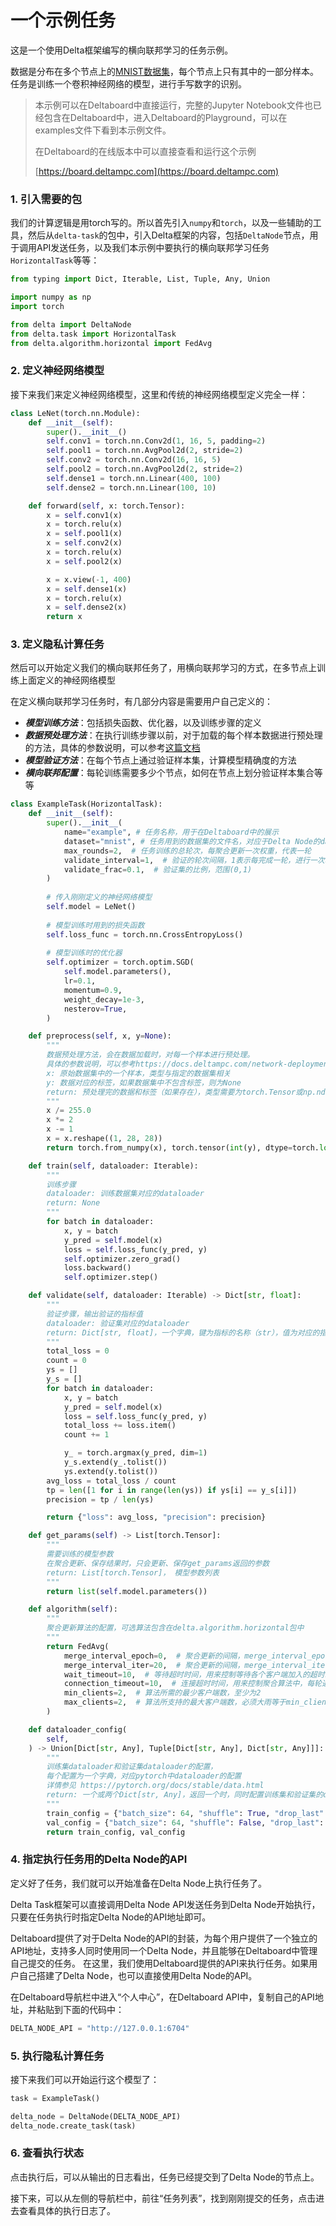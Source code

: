 # 一个示例任务

这是一个使用Delta框架编写的横向联邦学习的任务示例。

数据是分布在多个节点上的[MNIST数据集](http://yann.lecun.com/exdb/mnist/)，每个节点上只有其中的一部分样本。任务是训练一个卷积神经网络的模型，进行手写数字的识别。

> 本示例可以在Deltaboard中直接运行，完整的Jupyter Notebook文件也已经包含在Deltaboard中，进入Deltaboard的Playground，可以在examples文件下看到本示例文件。
>
> 在Deltaboard的在线版本中可以直接查看和运行这个示例
>
> [https://board.deltampc.com](https://board.deltampc.com)

### 1. 引入需要的包

我们的计算逻辑是用torch写的。所以首先引入`numpy`和`torch`，以及一些辅助的工具，然后从`delta-task`的包中，引入Delta框架的内容，包括`DeltaNode`节点，用于调用API发送任务，以及我们本示例中要执行的横向联邦学习任务`HorizontalTask`等等：

```python
from typing import Dict, Iterable, List, Tuple, Any, Union

import numpy as np
import torch

from delta import DeltaNode
from delta.task import HorizontalTask
from delta.algorithm.horizontal import FedAvg
```

### 2. 定义神经网络模型

接下来我们来定义神经网络模型，这里和传统的神经网络模型定义完全一样：

```python
class LeNet(torch.nn.Module):
    def __init__(self):
        super().__init__()
        self.conv1 = torch.nn.Conv2d(1, 16, 5, padding=2)
        self.pool1 = torch.nn.AvgPool2d(2, stride=2)
        self.conv2 = torch.nn.Conv2d(16, 16, 5)
        self.pool2 = torch.nn.AvgPool2d(2, stride=2)
        self.dense1 = torch.nn.Linear(400, 100)
        self.dense2 = torch.nn.Linear(100, 10)

    def forward(self, x: torch.Tensor):
        x = self.conv1(x)
        x = torch.relu(x)
        x = self.pool1(x)
        x = self.conv2(x)
        x = torch.relu(x)
        x = self.pool2(x)

        x = x.view(-1, 400)
        x = self.dense1(x)
        x = torch.relu(x)
        x = self.dense2(x)
        return x
```

### 3. 定义隐私计算任务

然后可以开始定义我们的横向联邦任务了，用横向联邦学习的方式，在多节点上训练上面定义的神经网络模型

在定义横向联邦学习任务时，有几部分内容是需要用户自己定义的：

* _**模型训练方法**_：包括损失函数、优化器，以及训练步骤的定义
* _**数据预处理方法**_：在执行训练步骤以前，对于加载的每个样本数据进行预处理的方法，具体的参数说明，可以参考[这篇文档](https://docs.deltampc.com/network-deployment/prepare-data)
* _**模型验证方法**_：在每个节点上通过验证样本集，计算模型精确度的方法
* _**横向联邦配置**_：每轮训练需要多少个节点，如何在节点上划分验证样本集合等等

```python
class ExampleTask(HorizontalTask):
    def __init__(self):
        super().__init__(
            name="example", # 任务名称，用于在Deltaboard中的展示
            dataset="mnist", # 任务用到的数据集的文件名，对应于Delta Node的data文件夹下的一个文件/文件夹
            max_rounds=2,  # 任务训练的总轮次，每聚合更新一次权重，代表一轮
            validate_interval=1,  # 验证的轮次间隔，1表示每完成一轮，进行一次验证
            validate_frac=0.1,  # 验证集的比例，范围(0,1)
        )
        
        # 传入刚刚定义的神经网络模型
        self.model = LeNet()
        
        # 模型训练时用到的损失函数
        self.loss_func = torch.nn.CrossEntropyLoss()
        
        # 模型训练时的优化器
        self.optimizer = torch.optim.SGD(
            self.model.parameters(),
            lr=0.1,
            momentum=0.9,
            weight_decay=1e-3,
            nesterov=True,
        )

    def preprocess(self, x, y=None):
        """
        数据预处理方法，会在数据加载时，对每一个样本进行预处理。
        具体的参数说明，可以参考https://docs.deltampc.com/network-deployment/prepare-data
        x: 原始数据集中的一个样本，类型与指定的数据集相关
        y: 数据对应的标签，如果数据集中不包含标签，则为None
        return: 预处理完的数据和标签（如果存在），类型需要为torch.Tensor或np.ndarray
        """
        x /= 255.0
        x *= 2
        x -= 1
        x = x.reshape((1, 28, 28))
        return torch.from_numpy(x), torch.tensor(int(y), dtype=torch.long)

    def train(self, dataloader: Iterable):
        """
        训练步骤
        dataloader: 训练数据集对应的dataloader
        return: None
        """
        for batch in dataloader:
            x, y = batch
            y_pred = self.model(x)
            loss = self.loss_func(y_pred, y)
            self.optimizer.zero_grad()
            loss.backward()
            self.optimizer.step()

    def validate(self, dataloader: Iterable) -> Dict[str, float]:
        """
        验证步骤，输出验证的指标值
        dataloader: 验证集对应的dataloader
        return: Dict[str, float]，一个字典，键为指标的名称（str），值为对应的指标值（float）
        """
        total_loss = 0
        count = 0
        ys = []
        y_s = []
        for batch in dataloader:
            x, y = batch
            y_pred = self.model(x)
            loss = self.loss_func(y_pred, y)
            total_loss += loss.item()
            count += 1

            y_ = torch.argmax(y_pred, dim=1)
            y_s.extend(y_.tolist())
            ys.extend(y.tolist())
        avg_loss = total_loss / count
        tp = len([1 for i in range(len(ys)) if ys[i] == y_s[i]])
        precision = tp / len(ys)

        return {"loss": avg_loss, "precision": precision}

    def get_params(self) -> List[torch.Tensor]:
        """
        需要训练的模型参数
        在聚合更新、保存结果时，只会更新、保存get_params返回的参数
        return: List[torch.Tensor]， 模型参数列表
        """
        return list(self.model.parameters())

    def algorithm(self):
        """
        聚合更新算法的配置，可选算法包含在delta.algorithm.horizontal包中
        """
        return FedAvg(
            merge_interval_epoch=0,  # 聚合更新的间隔，merge_interval_epoch表示每多少个epoch聚合更新一次权重
            merge_interval_iter=20,  # 聚合更新的间隔，merge_interval_iter表示每多少个iteration聚合更新一次，merge_interval_epoch与merge_interval_iter互斥，必须有一个为0
            wait_timeout=10,  # 等待超时时间，用来控制等待各个客户端加入的超时时间
            connection_timeout=10,  # 连接超时时间，用来控制聚合算法中，每轮通信的超时时间
            min_clients=2,  # 算法所需的最少客户端数，至少为2
            max_clients=2,  # 算法所支持的最大客户端数，必须大雨等于min_clients
        )

    def dataloader_config(
        self,
    ) -> Union[Dict[str, Any], Tuple[Dict[str, Any], Dict[str, Any]]]:
        """
        训练集dataloader和验证集dataloader的配置，
        每个配置为一个字典，对应pytorch中dataloader的配置
        详情参见 https://pytorch.org/docs/stable/data.html
        return: 一个或两个Dict[str, Any]，返回一个时，同时配置训练集和验证集的dataloader，返回两个时，分别对应训练集和验证集
        """
        train_config = {"batch_size": 64, "shuffle": True, "drop_last": True}
        val_config = {"batch_size": 64, "shuffle": False, "drop_last": False}
        return train_config, val_config

```

### 4. 指定执行任务用的Delta Node的API

定义好了任务，我们就可以开始准备在Delta Node上执行任务了。

Delta Task框架可以直接调用Delta Node API发送任务到Delta Node开始执行，只要在任务执行时指定Delta Node的API地址即可。

Deltaboard提供了对于Delta Node的API的封装，为每个用户提供了一个独立的API地址，支持多人同时使用同一个Delta Node，并且能够在Deltaboard中管理自己提交的任务。 在这里，我们使用Deltaboard提供的API来执行任务。如果用户自己搭建了Delta Node，也可以直接使用Delta Node的API。

在Deltaboard导航栏中进入“个人中心”，在Deltaboard API中，复制自己的API地址，并粘贴到下面的代码中：

```python
DELTA_NODE_API = "http://127.0.0.1:6704"
```

### 5. 执行隐私计算任务

接下来我们可以开始运行这个模型了：

```python
task = ExampleTask()

delta_node = DeltaNode(DELTA_NODE_API)
delta_node.create_task(task)
```

### 6. 查看执行状态

点击执行后，可以从输出的日志看出，任务已经提交到了Delta Node的节点上。

接下来，可以从左侧的导航栏中，前往“任务列表”，找到刚刚提交的任务，点击进去查看具体的执行日志了。

